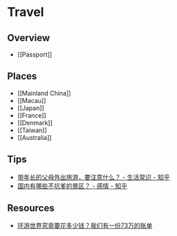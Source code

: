 # Travel

## Overview

- [[Passport]]

## Places

- [[Mainland China]]
- [[Macau]]
- [[Japan]]
- [[France]]
- [[Denmark]]
- [[Taiwan]]
- [[Australia]]

## Tips

- [带年长的父母外出旅游，要注意什么？ - 生活常识 - 知乎](https://www.zhihu.com/question/19855091)
- [国内有哪些不坑爹的景区？ - 感情 - 知乎](https://www.zhihu.com/question/23315265)

## Resources

- [环游世界究竟要花多少钱？我们有一份73万的账单](https://zhuanlan.zhihu.com/p/28339107)
